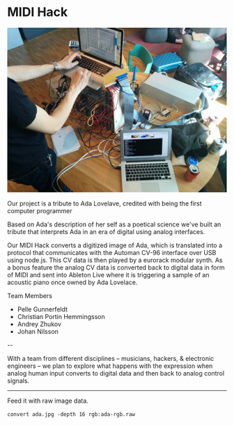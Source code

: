 
# MIDI Hack

![ADA](setup.jpg "ADA")

Our project is a tribute to Ada Lovelave, credited with being the first computer programmer

Based on Ada's description of her self as a poetical science we've built an tribute that interprets Ada in an era of digital using analog interfaces.

Our MIDI Hack converts a digitized image of Ada, which is translated into a protocol that communicates with the Automan CV-96 interface over USB using node.js. This CV data is then played by a eurorack modular synth. As a bonus feature the analog CV data is converted back to digital data in form of MIDI and sent into Ableton Live where it is triggering a sample of an acoustic piano once owned by Ada Lovelace.

Team Members

* Pelle Gunnerfeldt
* Christian Portin Hemmingsson
* Andrey Zhukov
* Johan Nilsson

--

With a team from different disciplines – musicians, hackers, & electronic engineers – we plan to explore what happens with the expression when analog human input converts to digital data and then back to analog control signals.

---

Feed it with raw image data.

    convert ada.jpg -depth 16 rgb:ada-rgb.raw
